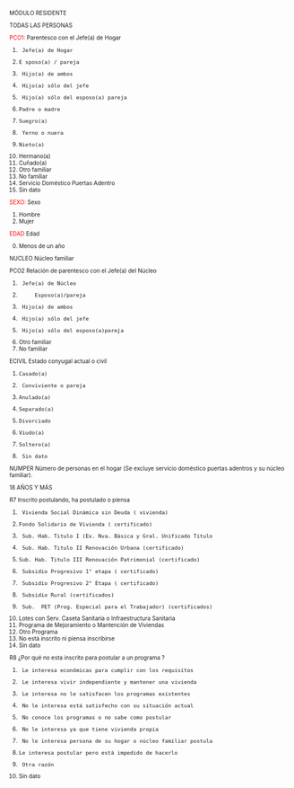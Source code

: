 <font size="1">

MÓDULO  RESIDENTE

TODAS LAS  PERSONAS

<span style="color:red"> PCO1: </span> Parentesco con el Jefe(a) de Hogar

1.      Jefe(a) de Hogar
2.     E sposo(a) / pareja
3.      Hijo(a) de ambos
4.      Hijo(a) sólo del jefe
5.      Hijo(a) sólo del esposo(a) pareja
6.     Padre o madre
7.     Suegro(a)
8.      Yerno o nuera
9.     Nieto(a)
10.    Hermano(a)
11.    Cuñado(a)
12.    Otro familiar
13.    No familiar
14.    Servicio Doméstico Puertas Adentro
99.    Sin dato

<span style="color:red"> SEXO: </span> Sexo

1.    Hombre
2.    Mujer

<span style="color:red"> EDAD </span> Edad

0.    Menos de un año

NUCLEO        Núcleo        familiar

PCO2 Relación de parentesco con el Jefe(a) del Núcleo

1.      Jefe(a) de Núcleo
2.          Esposo(a)/pareja
3.      Hijo(a) de ambos
4.      Hijo(a) sólo del jefe
5.      Hijo(a) sólo del esposo(a)pareja
12.   Otro  familiar
13.   No  familiar

ECIVIL    Estado    conyugal    actual    o    civil

1.     Casado(a)
2.      Conviviente o pareja
3.     Anulado(a)
4.     Separado(a)
5.     Divorciado
6.     Viudo(a)
7.     Soltero(a)
9.      Sin dato

NUMPER        Número  de  personas  en  el  hogar  (Se  excluye  servicio  doméstico  puertas  adentros  y  su núcleo  familiar).

18 AÑOS Y MÁS

R7 Inscrito postulando, ha postulado o piensa

1.      Vivienda Social Dinámica sin Deuda ( vivienda)
2.     Fondo Solidario de Vivienda ( certificado)
3.      Sub. Hab. Titulo I (Ex. Nva. Básica y Gral. Unificado Título
4.      Sub. Hab. Titulo II Renovación Urbana (certificado)
5.     Sub. Hab. Titulo III Renovación Patrimonial (certificado)
6.      Subsidio Progresivo 1° etapa ( certificado)
7.      Subsidio Progresivo 2° Etapa ( certificado)
8.      Subsidio Rural (certificados)
9.      Sub.  PET (Prog. Especial para el Trabajador) (certificados)
10.    Lotes  con  Serv.  Caseta  Sanitaria  o  Infraestructura  Sanitaria
11.    Programa  de  Mejoramiento  o  Mantención  de  Viviendas
12.   Otro  Programa
13.    No  está  inscrito  ni  piensa  inscribirse
99.   Sin  dato

R8 ¿Por qué no esta inscrito para postular a un programa ?

1.      Le interesa económicas para cumplir con los requisitos
2.      Le interesa vivir independiente y mantener una vivienda
3.      Le interesa no le satisfacen los programas existentes
4.      No le interesa está satisfecho con su situación actual
5.      No conoce los programas o no sabe como postular
6.      No le interesa ya que tiene vivienda propia
7.      No le interesa persona de su hogar o núcleo familiar postula
8.     Le interesa postular pero está impedido de hacerlo
9.      Otra razón
99.   Sin  dato

</font>
